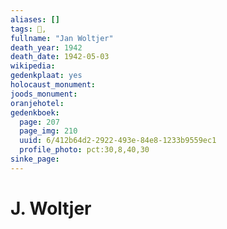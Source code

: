 ```yaml
---
aliases: []
tags: 👤, 
fullname: "Jan Woltjer"
death_year: 1942
death_date: 1942-05-03
wikipedia:
gedenkplaat: yes
holocaust_monument:
joods_monument:
oranjehotel:
gedenkboek:
  page: 207
  page_img: 210
  uuid: 6/412b64d2-2922-493e-84e8-1233b9559ec1
  profile_photo: pct:30,8,40,30
sinke_page:
---
```


# J. Woltjer